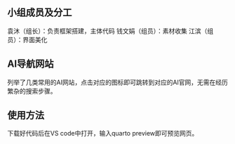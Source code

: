 ##  小组成员及分工
袁沐（组长）：负责框架搭建，主体代码
钱文娟（组员）：素材收集
江滨（组员）：界面美化

##  AI导航网站
列举了几类常用的AI网站，点击对应的图标即可跳转到对应的AI官网，无需在经历繁杂的搜索步骤。

##  使用方法
下载好代码后在VS code中打开，输入quarto preview即可预览网页。
